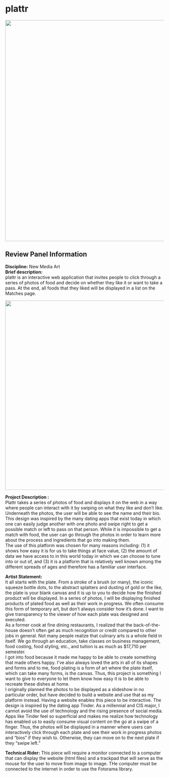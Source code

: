 # plattr

<img src="https://i.imgur.com/yR2QtCq.png" width="700">

## Review Panel Information

**Discipline:** New Media Art  
**Brief description:**  
	plattr is an interactive web application that invites people to click through a series of photos of food and decide on whether they like it or want to take a pass. At the end, all foods that they liked will be displayed in a list on the Matches page. 
  
  <img src="https://i.imgur.com/VzkOJNe.png" width="600">
  
**Project Description :**  
	Plattr takes a series of photos of food and displays it on the web in a way where people can interact with it by swiping on what they like and don’t like. Underneath the photos, the user will be able to see the name and their bio. This design was inspired by the many dating apps that exist today in which one can easily judge another with one photo and swipe right to get a possible match or left to pass on that person. While it is impossible to get a match with food, the user can go through the photos in order to learn more about the process and ingredients that go into making them.   
	The use of this platform was chosen for many reasons including: (1) it shows how easy it is for us to take things at face value, (2) the amount of data we have access to in this world today in which we can choose to tune into or out of, and (3) it is a platform that is relatively well known among the different spreads of ages and therefore has a familiar user interface.    
  
**Artist Statement:**  
	It all starts with the plate. From a stroke of a brush (or many), the iconic squeeze bottle dots, to the abstract splatters and dusting of gold or the like, the plate is your blank canvas and it is up to you to decide how the finished product will be displayed. In a series of photos, I will be displaying finished products of plated food as well as their work in progress. We often consume this form of temporary art, but don’t always consider how it’s done. I want to give transparency to the viewer of how each plate was designed and executed.   
As a former cook at fine dining restaurants, I realized that the back-of-the-house doesn’t often get as much recognition or credit compared to other jobs in general. Not many people realize that culinary arts is a whole field in itself. We go through an education, take classes on business management, food costing, food styling, etc., and tuition is as much as $17,710 per semester.   
I got into food because it made me happy to be able to create something that made others happy. I’ve also always loved the arts in all of its shapes and forms and to me, food plating is a form of art where the plate itself, which can take many forms, is the canvas. Thus, this project is something I want to give to everyone to let them know how easy it is to be able to recreate these dishes at home.   
I originally planned the photos to be displayed as a slideshow in no particular order, but have decided to build a website and use that as my platform instead. Having a website enables this piece to be interactive. The design is inspired by the dating app Tinder. As a millennial and CIS major, I cannot avoid the use of technology and the rising presence of social media. Apps like Tinder feel so superficial and makes me realize how technology has enabled us to easily consume visual content on the go at a swipe of a finger. Thus, the photos will be displayed in a manner where users can interactively click through each plate and see their work in progress photos and “bios” if they wish to. Otherwise, they can move on to the next plate if they “swipe left.”  

**Technical Rider:** This piece will require a monitor connected to a computer that can display the website (html files) and a trackpad that will serve as the mouse for the user to move from image to image. THe computer must be connected to the internet in order to use the Fotorama library. 
